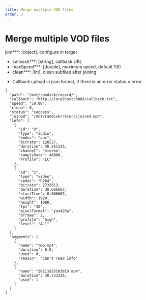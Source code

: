 ```yaml
---
title: Merge multiple VOD files
order: 3
---
```


# Merge multiple VOD files

join\*\*\*: [object], configure in target

- callback\*\*\*: [string], callback URL
- maxSpeed\*\*\*: [double], maximum speed, default 100
- clean\*\*\*: [int], clean subfiles after joining

* Callback upload in json format, if there is an error status = error

```
{
  "path": "/mnt/ramdisk/record/",
  "callback": "http://localhost:8888/callback.txt",
  "speed": "50.00",
  "clean": 0,
  "status": "success",
  "joined": "/mnt/ramdisk/record/joined.mp4",
  "info": [
    {
      "id": "0",
      "type": "audio",
      "codec": "aac",
      "bitrate": 128527,
      "duration": 30.551333,
      "channel": "stereo",
      "sampleRate": 48000,
      "Profile": "LC"
    },
    {
      "id": "1",
      "type": "video",
      "codec": "h264",
      "bitrate": 2733013,
      "duration": 30.666667,
      "startTime": 0.066667,
      "width": 1920,
      "height": 1080,
      "fps": "30",
      "pixelFormat": "yuv420p",
      "bframe": 2,
      "profile": "high",
      "level": "4.1"
    }
  ],
  "segments": [
    {
      "name": "tmp.mp4",
      "duration": 0.0,
      "used": 0,
      "reason": "Can't read info"
    },
    {
      "name": "20211025103819.mp4",
      "duration": 30.733334,
      "used": 1
    }
  ]
}
```
